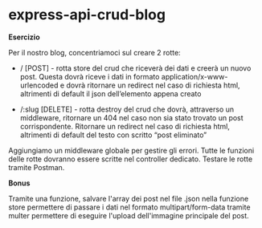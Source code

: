 # express-api-crud-blog

**Esercizio**

Per il nostro blog, concentriamoci sul creare 2 rotte:

- / [POST] - rotta store del crud che riceverà dei dati e creerà un nuovo post. Questa dovrà riceve i dati in formato application/x-www-urlencoded e dovrà ritornare un redirect nel caso di richiesta html, altrimenti di default il json dell’elemento appena creato

- /:slug [DELETE] - rotta destroy del crud che dovrà, attraverso un middleware, ritornare un 404 nel caso non sia stato trovato un post corrispondente. Ritornare un redirect nel caso di richiesta html, altrimenti di default del testo con scritto “post eliminato”

Aggiungiamo un middleware globale per gestire gli errori.
Tutte le funzioni delle rotte dovranno essere scritte nel controller dedicato.
Testare le rotte tramite Postman.

**Bonus**

Tramite una funzione, salvare l'array dei post nel file .json
nella funzione store permettere di passare i dati nel formato multipart/form-data tramite multer permettere di eseguire l'upload dell'immagine principale del post.